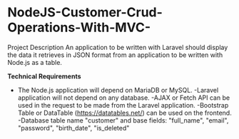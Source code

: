 # NodeJS-Customer-Crud-Operations-With-MVC-
Project Description  An application to be written with Laravel should display the data it retrieves in JSON format from an application to be written with Node.js as a table. 


**Technical Requirements**  
- The Node.js application will depend on MariaDB or MySQL. 
-Laravel application will not depend on any database. 
-AJAX or Fetch API can be used in the request to be made from the Laravel application.
-Bootstrap Table or DataTable (https://datatables.net/) can be used on the frontend.
-Database table name "customer" and base fields: "full_name", "email", "password", "birth_date", "is_deleted"
